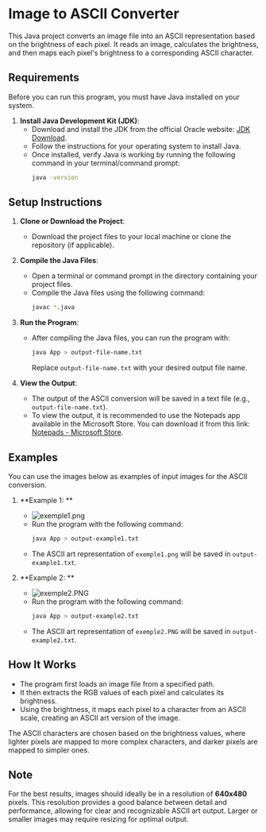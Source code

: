 # Image to ASCII Converter

This Java project converts an image file into an ASCII representation based on the brightness of each pixel. It reads an image, calculates the brightness, and then maps each pixel's brightness to a corresponding ASCII character.

## Requirements

Before you can run this program, you must have Java installed on your system.

1. **Install Java Development Kit (JDK)**:
    - Download and install the JDK from the official Oracle website: [JDK Download](https://www.oracle.com/java/technologies/javase-downloads.html).
    - Follow the instructions for your operating system to install Java.
    - Once installed, verify Java is working by running the following command in your terminal/command prompt:
        ```bash
        java -version
        ```

## Setup Instructions

1. **Clone or Download the Project**:
    - Download the project files to your local machine or clone the repository (if applicable).

2. **Compile the Java Files**:
    - Open a terminal or command prompt in the directory containing your project files.
    - Compile the Java files using the following command:
        ```bash
        javac *.java
        ```

3. **Run the Program**:
    - After compiling the Java files, you can run the program with:
        ```bash
        java App > output-file-name.txt
        ```
      Replace `output-file-name.txt` with your desired output file name.

4. **View the Output**:
    - The output of the ASCII conversion will be saved in a text file (e.g., `output-file-name.txt`).
    - To view the output, it is recommended to use the Notepads app available in the Microsoft Store. You can download it from this link:
      [Notepads - Microsoft Store](https://apps.microsoft.com/detail/9NHL4NSC67WM?hl=pt-br&gl=BR&ocid=pdpshare).

## Examples

You can use the images below as examples of input images for the ASCII conversion.

1. **Example 1: **
    - ![exemple1.png](https://your-image-hosting-url.com/exemple1.png)
    - Run the program with the following command:
      ```bash
      java App > output-example1.txt
      ```
    - The ASCII art representation of `exemple1.png` will be saved in `output-example1.txt`.

2. **Example 2: **
    - ![exemple2.PNG](https://your-image-hosting-url.com/exemple2.PNG)
    - Run the program with the following command:
      ```bash
      java App > output-example2.txt
      ```
    - The ASCII art representation of `exemple2.PNG` will be saved in `output-example2.txt`.

## How It Works

- The program first loads an image file from a specified path.
- It then extracts the RGB values of each pixel and calculates its brightness.
- Using the brightness, it maps each pixel to a character from an ASCII scale, creating an ASCII art version of the image.
  
The ASCII characters are chosen based on the brightness values, where lighter pixels are mapped to more complex characters, and darker pixels are mapped to simpler ones.

## Note

For the best results, images should ideally be in a resolution of **640x480** pixels. This resolution provides a good balance between detail and performance, allowing for clear and recognizable ASCII art output. Larger or smaller images may require resizing for optimal output.
